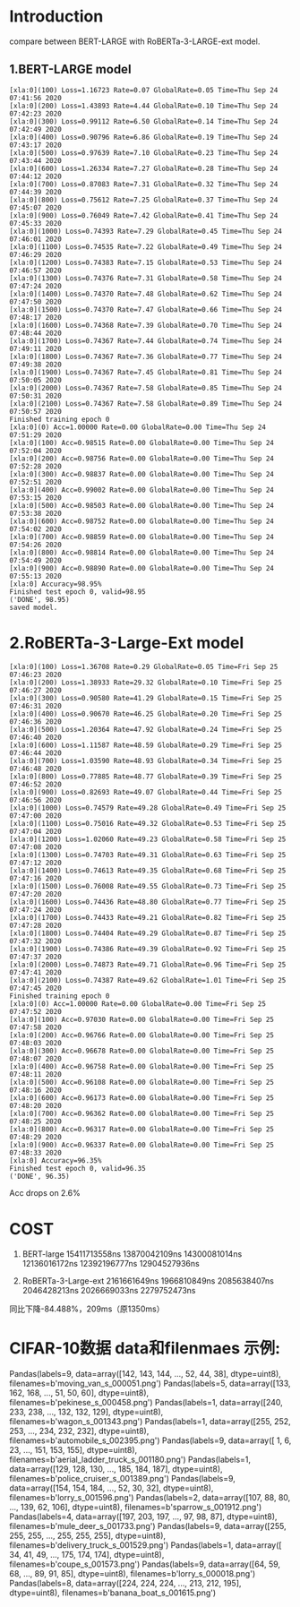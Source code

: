 # Introduction

compare between BERT-LARGE with RoBERTa-3-LARGE-ext model.

## 1.BERT-LARGE model
```
[xla:0](100) Loss=1.16723 Rate=0.07 GlobalRate=0.05 Time=Thu Sep 24 07:41:56 2020
[xla:0](200) Loss=1.43893 Rate=4.44 GlobalRate=0.10 Time=Thu Sep 24 07:42:23 2020
[xla:0](300) Loss=0.99112 Rate=6.50 GlobalRate=0.14 Time=Thu Sep 24 07:42:49 2020
[xla:0](400) Loss=0.90796 Rate=6.86 GlobalRate=0.19 Time=Thu Sep 24 07:43:17 2020
[xla:0](500) Loss=0.97639 Rate=7.10 GlobalRate=0.23 Time=Thu Sep 24 07:43:44 2020
[xla:0](600) Loss=1.26334 Rate=7.27 GlobalRate=0.28 Time=Thu Sep 24 07:44:12 2020
[xla:0](700) Loss=0.87083 Rate=7.31 GlobalRate=0.32 Time=Thu Sep 24 07:44:39 2020
[xla:0](800) Loss=0.75612 Rate=7.25 GlobalRate=0.37 Time=Thu Sep 24 07:45:07 2020
[xla:0](900) Loss=0.76049 Rate=7.42 GlobalRate=0.41 Time=Thu Sep 24 07:45:33 2020
[xla:0](1000) Loss=0.74393 Rate=7.29 GlobalRate=0.45 Time=Thu Sep 24 07:46:01 2020
[xla:0](1100) Loss=0.74535 Rate=7.22 GlobalRate=0.49 Time=Thu Sep 24 07:46:29 2020
[xla:0](1200) Loss=0.74383 Rate=7.15 GlobalRate=0.53 Time=Thu Sep 24 07:46:57 2020
[xla:0](1300) Loss=0.74376 Rate=7.31 GlobalRate=0.58 Time=Thu Sep 24 07:47:24 2020
[xla:0](1400) Loss=0.74370 Rate=7.48 GlobalRate=0.62 Time=Thu Sep 24 07:47:50 2020
[xla:0](1500) Loss=0.74370 Rate=7.47 GlobalRate=0.66 Time=Thu Sep 24 07:48:17 2020
[xla:0](1600) Loss=0.74368 Rate=7.39 GlobalRate=0.70 Time=Thu Sep 24 07:48:44 2020
[xla:0](1700) Loss=0.74367 Rate=7.44 GlobalRate=0.74 Time=Thu Sep 24 07:49:11 2020
[xla:0](1800) Loss=0.74367 Rate=7.36 GlobalRate=0.77 Time=Thu Sep 24 07:49:38 2020
[xla:0](1900) Loss=0.74367 Rate=7.45 GlobalRate=0.81 Time=Thu Sep 24 07:50:05 2020
[xla:0](2000) Loss=0.74367 Rate=7.58 GlobalRate=0.85 Time=Thu Sep 24 07:50:31 2020
[xla:0](2100) Loss=0.74367 Rate=7.58 GlobalRate=0.89 Time=Thu Sep 24 07:50:57 2020
Finished training epoch 0
[xla:0](0) Acc=1.00000 Rate=0.00 GlobalRate=0.00 Time=Thu Sep 24 07:51:29 2020
[xla:0](100) Acc=0.98515 Rate=0.00 GlobalRate=0.00 Time=Thu Sep 24 07:52:04 2020
[xla:0](200) Acc=0.98756 Rate=0.00 GlobalRate=0.00 Time=Thu Sep 24 07:52:28 2020
[xla:0](300) Acc=0.98837 Rate=0.00 GlobalRate=0.00 Time=Thu Sep 24 07:52:51 2020
[xla:0](400) Acc=0.99002 Rate=0.00 GlobalRate=0.00 Time=Thu Sep 24 07:53:15 2020
[xla:0](500) Acc=0.98503 Rate=0.00 GlobalRate=0.00 Time=Thu Sep 24 07:53:38 2020
[xla:0](600) Acc=0.98752 Rate=0.00 GlobalRate=0.00 Time=Thu Sep 24 07:54:02 2020
[xla:0](700) Acc=0.98859 Rate=0.00 GlobalRate=0.00 Time=Thu Sep 24 07:54:26 2020
[xla:0](800) Acc=0.98814 Rate=0.00 GlobalRate=0.00 Time=Thu Sep 24 07:54:49 2020
[xla:0](900) Acc=0.98890 Rate=0.00 GlobalRate=0.00 Time=Thu Sep 24 07:55:13 2020
[xla:0] Accuracy=98.95%
Finished test epoch 0, valid=98.95
('DONE', 98.95)
saved model.
```


# 2.RoBERTa-3-Large-Ext model
```
[xla:0](100) Loss=1.36708 Rate=0.29 GlobalRate=0.05 Time=Fri Sep 25 07:46:23 2020
[xla:0](200) Loss=1.38933 Rate=29.32 GlobalRate=0.10 Time=Fri Sep 25 07:46:27 2020
[xla:0](300) Loss=0.90580 Rate=41.29 GlobalRate=0.15 Time=Fri Sep 25 07:46:31 2020
[xla:0](400) Loss=0.90670 Rate=46.25 GlobalRate=0.20 Time=Fri Sep 25 07:46:36 2020
[xla:0](500) Loss=1.20364 Rate=47.92 GlobalRate=0.24 Time=Fri Sep 25 07:46:40 2020
[xla:0](600) Loss=1.11587 Rate=48.59 GlobalRate=0.29 Time=Fri Sep 25 07:46:44 2020
[xla:0](700) Loss=1.03590 Rate=48.93 GlobalRate=0.34 Time=Fri Sep 25 07:46:48 2020
[xla:0](800) Loss=0.77885 Rate=48.77 GlobalRate=0.39 Time=Fri Sep 25 07:46:52 2020
[xla:0](900) Loss=0.82693 Rate=49.07 GlobalRate=0.44 Time=Fri Sep 25 07:46:56 2020
[xla:0](1000) Loss=0.74579 Rate=49.28 GlobalRate=0.49 Time=Fri Sep 25 07:47:00 2020
[xla:0](1100) Loss=0.75016 Rate=49.32 GlobalRate=0.53 Time=Fri Sep 25 07:47:04 2020
[xla:0](1200) Loss=1.02060 Rate=49.23 GlobalRate=0.58 Time=Fri Sep 25 07:47:08 2020
[xla:0](1300) Loss=0.74703 Rate=49.31 GlobalRate=0.63 Time=Fri Sep 25 07:47:12 2020
[xla:0](1400) Loss=0.74613 Rate=49.35 GlobalRate=0.68 Time=Fri Sep 25 07:47:16 2020
[xla:0](1500) Loss=0.76008 Rate=49.55 GlobalRate=0.73 Time=Fri Sep 25 07:47:20 2020
[xla:0](1600) Loss=0.74436 Rate=48.80 GlobalRate=0.77 Time=Fri Sep 25 07:47:24 2020
[xla:0](1700) Loss=0.74433 Rate=49.21 GlobalRate=0.82 Time=Fri Sep 25 07:47:28 2020
[xla:0](1800) Loss=0.74404 Rate=49.29 GlobalRate=0.87 Time=Fri Sep 25 07:47:32 2020
[xla:0](1900) Loss=0.74386 Rate=49.39 GlobalRate=0.92 Time=Fri Sep 25 07:47:37 2020
[xla:0](2000) Loss=0.74873 Rate=49.71 GlobalRate=0.96 Time=Fri Sep 25 07:47:41 2020
[xla:0](2100) Loss=0.74387 Rate=49.62 GlobalRate=1.01 Time=Fri Sep 25 07:47:45 2020
Finished training epoch 0
[xla:0](0) Acc=1.00000 Rate=0.00 GlobalRate=0.00 Time=Fri Sep 25 07:47:52 2020
[xla:0](100) Acc=0.97030 Rate=0.00 GlobalRate=0.00 Time=Fri Sep 25 07:47:58 2020
[xla:0](200) Acc=0.96766 Rate=0.00 GlobalRate=0.00 Time=Fri Sep 25 07:48:03 2020
[xla:0](300) Acc=0.96678 Rate=0.00 GlobalRate=0.00 Time=Fri Sep 25 07:48:07 2020
[xla:0](400) Acc=0.96758 Rate=0.00 GlobalRate=0.00 Time=Fri Sep 25 07:48:11 2020
[xla:0](500) Acc=0.96108 Rate=0.00 GlobalRate=0.00 Time=Fri Sep 25 07:48:16 2020
[xla:0](600) Acc=0.96173 Rate=0.00 GlobalRate=0.00 Time=Fri Sep 25 07:48:20 2020
[xla:0](700) Acc=0.96362 Rate=0.00 GlobalRate=0.00 Time=Fri Sep 25 07:48:25 2020
[xla:0](800) Acc=0.96317 Rate=0.00 GlobalRate=0.00 Time=Fri Sep 25 07:48:29 2020
[xla:0](900) Acc=0.96337 Rate=0.00 GlobalRate=0.00 Time=Fri Sep 25 07:48:33 2020
[xla:0] Accuracy=96.35%
Finished test epoch 0, valid=96.35
('DONE', 96.35)
```
Acc drops on 2.6%

# COST
1. BERT-large
15411713558ns
13870042109ns
14300081014ns
12136016172ns
12392196777ns
12904527936ns

2. RoBERTa-3-Large-ext
2161661649ns
1966810849ns
2085638407ns
2046428213ns
2026669033ns
2279752473ns

同比下降-84.488%，209ms（原1350ms）

# CIFAR-10数据 data和filenmaes 示例:
Pandas(labels=9, data=array([142, 143, 144, ...,  52,  44,  38], dtype=uint8), filenames=b'moving_van_s_000051.png')
Pandas(labels=5, data=array([133, 162, 168, ...,  51,  50,  60], dtype=uint8), filenames=b'pekinese_s_000458.png')
Pandas(labels=1, data=array([240, 233, 238, ..., 132, 132, 129], dtype=uint8), filenames=b'wagon_s_001343.png')
Pandas(labels=1, data=array([255, 252, 253, ..., 234, 232, 232], dtype=uint8), filenames=b'automobile_s_002395.png')
Pandas(labels=9, data=array([  1,   6,  23, ..., 151, 153, 155], dtype=uint8), filenames=b'aerial_ladder_truck_s_001180.png')
Pandas(labels=1, data=array([129, 128, 130, ..., 185, 184, 187], dtype=uint8), filenames=b'police_cruiser_s_001389.png')
Pandas(labels=9, data=array([154, 154, 184, ...,  52,  30,  32], dtype=uint8), filenames=b'lorry_s_001596.png')
Pandas(labels=2, data=array([107,  88,  80, ..., 139,  62, 106], dtype=uint8), filenames=b'sparrow_s_001912.png')
Pandas(labels=4, data=array([197, 203, 197, ...,  97,  98,  87], dtype=uint8), filenames=b'mule_deer_s_001733.png')
Pandas(labels=9, data=array([255, 255, 255, ..., 255, 255, 255], dtype=uint8), filenames=b'delivery_truck_s_001529.png')
Pandas(labels=1, data=array([ 34,  41,  49, ..., 175, 174, 174], dtype=uint8), filenames=b'coupe_s_001573.png')
Pandas(labels=9, data=array([64, 59, 68, ..., 89, 91, 85], dtype=uint8), filenames=b'lorry_s_000018.png')
Pandas(labels=8, data=array([224, 224, 224, ..., 213, 212, 195], dtype=uint8), filenames=b'banana_boat_s_001615.png')